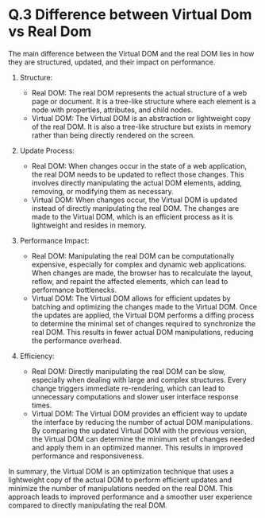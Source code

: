 # Q.3 Difference between Virtual Dom vs Real Dom

The main difference between the Virtual DOM and the real DOM lies in how they are structured, updated, and their impact on performance.

1. Structure:
   - Real DOM: The real DOM represents the actual structure of a web page or document. It is a tree-like structure where each element is a node with properties, attributes, and child nodes.
   - Virtual DOM: The Virtual DOM is an abstraction or lightweight copy of the real DOM. It is also a tree-like structure but exists in memory rather than being directly rendered on the screen.

2. Update Process:
   - Real DOM: When changes occur in the state of a web application, the real DOM needs to be updated to reflect those changes. This involves directly manipulating the actual DOM elements, adding, removing, or modifying them as necessary.
   - Virtual DOM: When changes occur, the Virtual DOM is updated instead of directly manipulating the real DOM. The changes are made to the Virtual DOM, which is an efficient process as it is lightweight and resides in memory.

3. Performance Impact:
   - Real DOM: Manipulating the real DOM can be computationally expensive, especially for complex and dynamic web applications. When changes are made, the browser has to recalculate the layout, reflow, and repaint the affected elements, which can lead to performance bottlenecks.
   - Virtual DOM: The Virtual DOM allows for efficient updates by batching and optimizing the changes made to the Virtual DOM. Once the updates are applied, the Virtual DOM performs a diffing process to determine the minimal set of changes required to synchronize the real DOM. This results in fewer actual DOM manipulations, reducing the performance overhead.

4. Efficiency:
   - Real DOM: Directly manipulating the real DOM can be slow, especially when dealing with large and complex structures. Every change triggers immediate re-rendering, which can lead to unnecessary computations and slower user interface response times.
   - Virtual DOM: The Virtual DOM provides an efficient way to update the interface by reducing the number of actual DOM manipulations. By comparing the updated Virtual DOM with the previous version, the Virtual DOM can determine the minimum set of changes needed and apply them in an optimized manner. This results in improved performance and responsiveness.

In summary, the Virtual DOM is an optimization technique that uses a lightweight copy of the actual DOM to perform efficient updates and minimize the number of manipulations needed on the real DOM. This approach leads to improved performance and a smoother user experience compared to directly manipulating the real DOM.